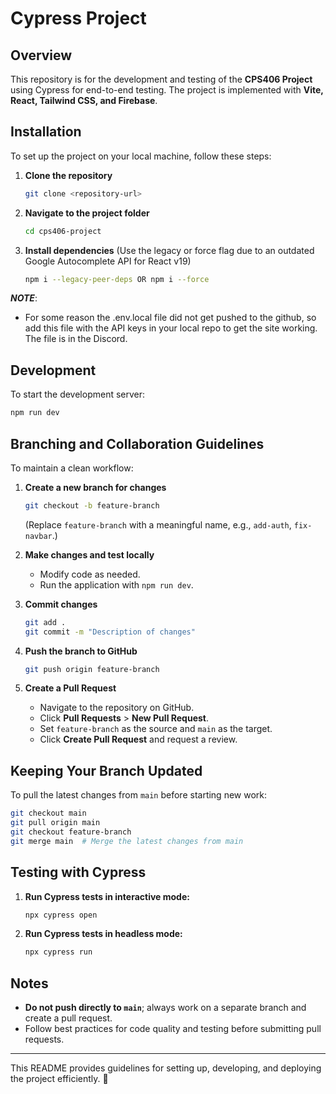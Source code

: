 # Cypress Project

## Overview
This repository is for the development and testing of the **CPS406 Project** using Cypress for end-to-end testing. The project is implemented with **Vite, React, Tailwind CSS, and Firebase**.

## Installation
To set up the project on your local machine, follow these steps:

1. **Clone the repository**
   ```bash
   git clone <repository-url>
   ```
2. **Navigate to the project folder**
   ```bash
   cd cps406-project
   ```
3. **Install dependencies** (Use the legacy or force flag due to an outdated Google Autocomplete API for React v19)
   ```bash
   npm i --legacy-peer-deps OR npm i --force
   ```

***NOTE***:
- For some reason the .env.local file did not get pushed to the github, so add this file with the API keys in your local repo to get the site working. The file is in the Discord.

## Development
To start the development server:
```bash
npm run dev
```

## Branching and Collaboration Guidelines
To maintain a clean workflow:
1. **Create a new branch for changes**
   ```bash
   git checkout -b feature-branch
   ```
   (Replace `feature-branch` with a meaningful name, e.g., `add-auth`, `fix-navbar`.)

2. **Make changes and test locally**
   - Modify code as needed.
   - Run the application with `npm run dev`.

3. **Commit changes**
   ```bash
   git add .
   git commit -m "Description of changes"
   ```

4. **Push the branch to GitHub**
   ```bash
   git push origin feature-branch
   ```

5. **Create a Pull Request**
   - Navigate to the repository on GitHub.
   - Click **Pull Requests** > **New Pull Request**.
   - Set `feature-branch` as the source and `main` as the target.
   - Click **Create Pull Request** and request a review.

## Keeping Your Branch Updated
To pull the latest changes from `main` before starting new work:
```bash
git checkout main
git pull origin main
git checkout feature-branch
git merge main  # Merge the latest changes from main
```

## Testing with Cypress
1. **Run Cypress tests in interactive mode:**
   ```bash
   npx cypress open
   ```
2. **Run Cypress tests in headless mode:**
   ```bash
   npx cypress run
   ```

## Notes
- **Do not push directly to `main`**; always work on a separate branch and create a pull request.
- Follow best practices for code quality and testing before submitting pull requests.

---
This README provides guidelines for setting up, developing, and deploying the project efficiently. 🚀
